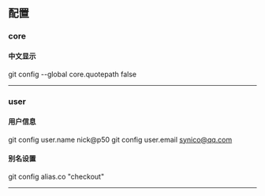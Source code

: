 ## 配置

### core
#### 中文显示
git config --global core.quotepath false
***

### user
#### 用户信息
git config user.name nick@p50
git config user.email synico@qq.com
#### 别名设置
git config alias.co "checkout"
***
